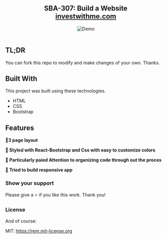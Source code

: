 <h2 align="center">
  SBA-307: Build a Website<br/>
  <a href="[https://soumyajit.vercel.app/](https://hannah-moon.github.io/07_SBA-307_BuildaWebsite_wHTMLandCSS/)" target="_blank">investwithme.com</a>
</h2>
<div align="center">
  <img alt="Demo" src="desktopview.gif">
</div>

<br/>

## TL;DR

You can fork this repo to modify and make changes of your own. Thanks. 

## Built With

This project was built using these technologies.

- HTML
- CSS
- Bootstrap

## Features

**📖3 page layout**

**🎨 Styled with React-Bootstrap and Css with easy to customize colors**

**🌸 Particularly paied Attention to organizing code through out the proces**

**📱 Tried to build responsive app**


### Show your support

Please give a ⭐ if you like this work. Thank you!


### License

And of course:

MIT: <https://rem.mit-license.org>
